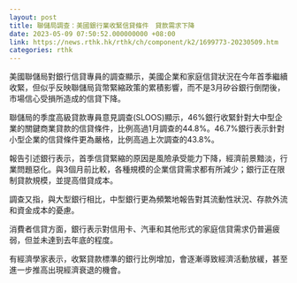 ```yaml
---
layout: post
title: 聯儲局調查：美國銀行業收緊信貸條件　貸款需求下降
date: 2023-05-09 07:50:52.000000000 +08:00
link: https://news.rthk.hk/rthk/ch/component/k2/1699773-20230509.htm
categories: rthk
---
```


美國聯儲局對銀行信貸專員的調查顯示，美國企業和家庭信貸狀況在今年首季繼續收緊，但似乎反映聯儲局貨幣緊縮政策的累積影響，而不是3月矽谷銀行倒閉後，市場信心受損所造成的信貸下降。

聯儲局的季度高級貸款專員意見調查(SLOOS)顯示，46%銀行收緊針對大中型企業的關鍵商業貸款的信貸條件，比例高過1月調查的44.8%。46.7%銀行表示針對小型企業的信貸條件更為嚴格，比例高過上次調查的43.8%。

報告引述銀行表示，首季信貸緊縮的原因是風險承受能力下降，經濟前景黯淡，行業問題惡化。與3個月前比較，各種規模的企業信貸需求都有所減少；銀行正在限制貸款規模，並提高借貸成本。

調查又指，與大型銀行相比，中型銀行更為頻繁地報告對其流動性狀況、存款外流和資金成本的憂慮。

消費者信貸方面，銀行表示對信用卡、汽車和其他形式的家庭信貸需求仍普遍疲弱，但並未達到去年底的程度。

有經濟學家表示，收緊貸款標準的銀行比例增加，會逐漸導致經濟活動放緩，甚至進一步推高出現經濟衰退的機會。
